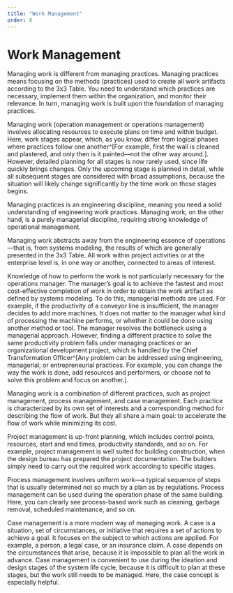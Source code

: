 ```yaml
---
title: "Work Management"
order: 6
---
```


# Work Management

Managing work is different from managing practices. Managing practices means focusing on the methods (practices) used to create all work artifacts according to the 3x3 Table. You need to understand which practices are necessary, implement them within the organization, and monitor their relevance. In turn, managing work is built upon the foundation of managing practices.

Managing work (operation management or operations management) involves allocating resources to execute plans on time and within budget. Here, work stages appear, which, as you know, differ from logical phases where practices follow one another^[For example, first the wall is cleaned and plastered, and only then is it painted—not the other way around.]. However, detailed planning for all stages is now rarely used, since life quickly brings changes. Only the upcoming stage is planned in detail, while all subsequent stages are considered with broad assumptions, because the situation will likely change significantly by the time work on those stages begins.

Managing practices is an engineering discipline, meaning you need a solid understanding of engineering work practices. Managing work, on the other hand, is a purely managerial discipline, requiring strong knowledge of operational management.

Managing work abstracts away from the engineering essence of operations—that is, from systems modeling, the results of which are generally presented in the 3x3 Table. All work within project activities or at the enterprise level is, in one way or another, connected to areas of interest.

Knowledge of how to perform the work is not particularly necessary for the operations manager. The manager’s goal is to achieve the fastest and most cost-effective completion of work in order to obtain the work artifact as defined by systems modeling. To do this, managerial methods are used. For example, if the productivity of a conveyor line is insufficient, the manager decides to add more machines. It does not matter to the manager what kind of processing the machine performs, or whether it could be done using another method or tool. The manager resolves the bottleneck using a managerial approach. However, finding a different practice to solve the same productivity problem falls under managing practices or an organizational development project, which is handled by the Chief Transformation Officer^[Any problem can be addressed using engineering, managerial, or entrepreneurial practices. For example, you can change the way the work is done, add resources and performers, or choose not to solve this problem and focus on another.].

Managing work is a combination of different practices, such as project management, process management, and case management. Each practice is characterized by its own set of interests and a corresponding method for describing the flow of work. But they all share a main goal: to accelerate the flow of work while minimizing its cost.

Project management is up-front planning, which includes control points, resources, start and end times, productivity standards, and so on. For example, project management is well suited for building construction, when the design bureau has prepared the project documentation. The builders simply need to carry out the required work according to specific stages.

Process management involves uniform work—a typical sequence of steps that is usually determined not so much by a plan as by regulations. Process management can be used during the operation phase of the same building. Here, you can clearly see process-based work such as cleaning, garbage removal, scheduled maintenance, and so on.

Case management is a more modern way of managing work. A case is a situation, set of circumstances, or initiative that requires a set of actions to achieve a goal. It focuses on the subject to which actions are applied. For example, a person, a legal case, or an insurance claim. A case depends on the circumstances that arise, because it is impossible to plan all the work in advance. Case management is convenient to use during the ideation and design stages of the system life cycle, because it is difficult to plan at these stages, but the work still needs to be managed. Here, the case concept is especially helpful.